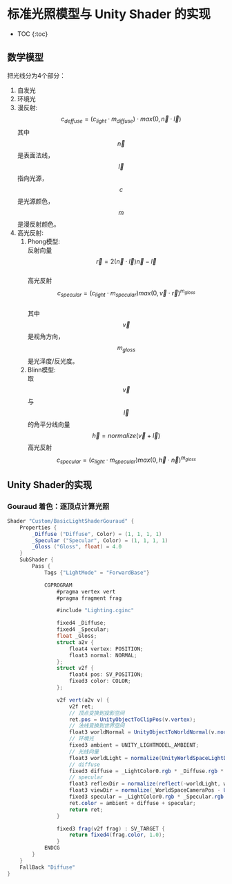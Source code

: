 # 标准光照模型与 Unity Shader 的实现

* TOC
{:toc}

## 数学模型

把光线分为4个部分：

1. 自发光
2. 环境光
3. 漫反射:
  $$c_{deffuse} = (c_{light}\cdot m_{diffuse})\cdot max(0, \vec n \cdot \vec l)$$
  其中 $$\vec n$$ 是表面法线，$$\vec l$$ 指向光源，$$c$$是光源颜色，$$m$$是漫反射颜色。
4. 高光反射:
    1. Phong模型:  
    反射向量  
    $$\vec r=2(\vec n \cdot \vec l)\vec n - \vec l$$  
    高光反射 $$c_{specular}=(c_{light}\cdot m_{specular})max(0, \vec v \cdot \vec r)^{m_{gloss}}$$  
    其中$$\vec v$$是视角方向，$$m_{gloss}$$是光泽度/反光度。
    2. Blinn模型:  
    取$$\vec v$$与 $$\vec l$$ 的角平分线向量
    $$\vec h=normalize(\vec v + \vec l)$$
    高光反射$$c_{specular}=(c_{light}\cdot m_{specular})max(0, \vec h \cdot \vec n)^{m_{gloss}}$$  

## Unity Shader的实现

### Gouraud 着色：逐顶点计算光照

```c#
Shader "Custom/BasicLightShaderGouraud" {
    Properties {
        _Diffuse ("Diffuse", Color) = (1, 1, 1, 1)
        _Specular ("Specular", Color) = (1, 1, 1, 1)
        _Gloss ("Gloss", float) = 4.0
    }
    SubShader {
        Pass {
            Tags {"LightMode" = "ForwardBase"}

            CGPROGRAM
                #pragma vertex vert
                #pragma fragment frag

                #include "Lighting.cginc"

                fixed4 _Diffuse;
                fixed4 _Specular;
                float _Gloss;
                struct a2v {
                    float4 vertex: POSITION;
                    float3 normal: NORMAL;
                };
                struct v2f {
                    float4 pos: SV_POSITION;
                    fixed3 color: COLOR;
                };

                v2f vert(a2v v) {
                    v2f ret;
                    // 顶点变换到投影空间  
                    ret.pos = UnityObjectToClipPos(v.vertex);
                    // 法线变换到世界空间  
                    float3 worldNormal = UnityObjectToWorldNormal(v.normal);
                    // 环境光  
                    fixed3 ambient = UNITY_LIGHTMODEL_AMBIENT;
                    // 光线向量  
                    float3 worldLight = normalize(UnityWorldSpaceLightDir(v.vertex));
                    // diffuse  
                    fixed3 diffuse = _LightColor0.rgb * _Diffuse.rgb * saturate(dot(worldNormal, worldLight));
                    // specular  
                    float3 reflexDir = normalize(reflect(-worldLight, worldNormal));
                    float3 viewDir = normalize(_WorldSpaceCameraPos - UnityObjectToWorldDir(v.vertex.xyz)).xyz;
                    fixed3 specular = _LightColor0.rgb * _Specular.rgb * pow(saturate(dot(reflexDir, viewDir)), _Gloss);
                    ret.color = ambient + diffuse + specular;
                    return ret;
                }

                fixed3 frag(v2f frag) : SV_TARGET {
                    return fixed4(frag.color, 1.0);
                }
            ENDCG
        }
    }
    FallBack "Diffuse"
}
```